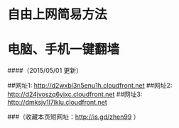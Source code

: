 # 自由上网简易方法 
# 电脑、手机一键翻墙
####（2015/05/01 更新）

##网址1: http://d2wxbl3n5enu1h.cloudfront.net
##网址2: http://d24jvoszq6yixc.cloudfront.net
##网址3: http://dmksjv1l7lklu.cloudfront.net

###（收藏本页短网址：http://is.gd/zhen99 ）
